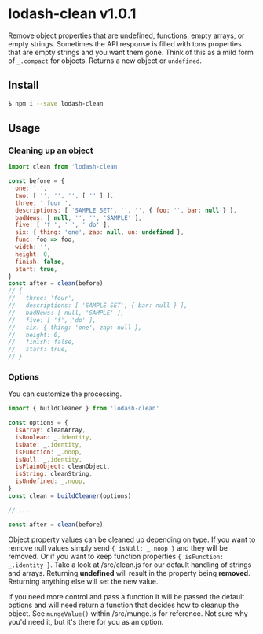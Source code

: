 # lodash-clean v1.0.1

Remove object properties that are undefined, functions, empty arrays, or empty strings.
Sometimes the API response is filled with tons properties that are empty strings and you want them gone.
Think of this as a mild form of `_.compact` for objects. Returns a new object or `undefined`.

## Install

```bash
$ npm i --save lodash-clean
```

## Usage

### Cleaning up an object

```javascript
import clean from 'lodash-clean'

const before = {
  one: ' ',
  two: [ '', '', '', [ '' ] ],
  three: ' four ',
  descriptions: [ 'SAMPLE SET', '', '', { foo: '', bar: null } ],
  badNews: [ null, '', '', 'SAMPLE' ],
  five: [ 'f ', ' ', ' do' ],
  six: { thing: 'one', zap: null, un: undefined },
  func: foo => foo,
  width: '',
  height: 0,
  finish: false,
  start: true,
}
const after = clean(before)
// {
//   three: 'four',
//   descriptions: [ 'SAMPLE SET', { bar: null } ],
//   badNews: [ null, 'SAMPLE' ],
//   five: [ 'f', 'do' ],
//   six: { thing: 'one', zap: null },
//   height: 0,
//   finish: false,
//   start: true,
// }
```

### Options

You can customize the processing.

```javascript
import { buildCleaner } from 'lodash-clean'

const options = {
  isArray: cleanArray,
  isBoolean: _.identity,
  isDate: _.identity,
  isFunction: _.noop,
  isNull: _.identity,
  isPlainObject: cleanObject,
  isString: cleanString,
  isUndefined: _.noop,
}
const clean = buildCleaner(options)

// ...

const after = clean(before)
```

Object property values can be cleaned up depending on type. If you want to remove null values simply send `{ isNull: _.noop }` and they will be removed. Or if you want to keep function properties `{ isFunction: _.identity }`. Take a look at /src/clean.js for our default handling of strings and arrays. Returning **undefined** will result in the property being **removed**. Returning anything else will set the new value.

If you need more control and pass a function it will be passed the default options and will need return a function that decides how to cleanup the object. See `mungeValue()` within /src/munge.js for reference. Not sure why you'd need it, but it's there for you as an option.
